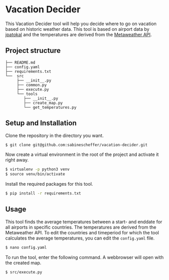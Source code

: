 # Vacation Decider
This Vacation Decider tool will help you decide where to go on vacation based on historic weather data. This tool is based on airport data by [jpatokal]( https://github.com/jpatokal/openflights) and the temperatures are derived from the [Metaweather API](https://www.metaweather.com/api/). 

## Project structure

```
├── README.md
├── config.yaml
├── requirements.txt
└──  src
     ├── __init__.py
     ├── common.py
     ├── execute.py
     └── tools
        ├── __init__.py
        ├── create_map.py
        └── get_temperatures.py

```


## Setup and Installation

Clone the repository in the directory you want.
```bash
$ git clone git@github.com:sabinescheffer/vacation-decider.git
```

Now create a virtual environment in the root of the project and activate it right away.
```bash
$ virtualenv -p python3 venv
$ source venv/bin/activate
```
Install the required packages for this tool.
```bash
$ pip install -r requirements.txt
```

## Usage
This tool finds the average temperatures between a start- and enddate for all airports in specific countries. The temperatures are derived from the Metaweather API.
To edit the countries and timeperiod for which the tool calculates the average temperatures, you can edit the `config.yaml` file.
```bash
$ nano config.yaml
```

To run the tool, enter the following command. A webbrowser will open with the created map.

```bash
$ src/execute.py
```
